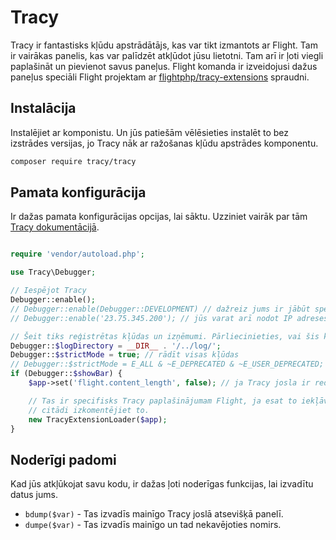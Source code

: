 # Tracy

Tracy ir fantastisks kļūdu apstrādātājs, kas var tikt izmantots ar Flight. Tam ir vairākas panelis, kas var palīdzēt atkļūdot jūsu lietotni. Tam arī ir ļoti viegli paplašināt un pievienot savus paneļus. Flight komanda ir izveidojusi dažus paneļus speciāli Flight projektam ar [flightphp/tracy-extensions](https://github.com/flightphp/tracy-extensions) spraudni.

## Instalācija

Instalējiet ar komponistu. Un jūs patiešām vēlēsieties instalēt to bez izstrādes versijas, jo Tracy nāk ar ražošanas kļūdu apstrādes komponentu.

```bash
composer require tracy/tracy
```

## Pamata konfigurācija

Ir dažas pamata konfigurācijas opcijas, lai sāktu. Uzziniet vairāk par tām [Tracy dokumentācijā](https://tracy.nette.org/en/configuring).

```php

require 'vendor/autoload.php';

use Tracy\Debugger;

// Iespējot Tracy
Debugger::enable();
// Debugger::enable(Debugger::DEVELOPMENT) // dažreiz jums ir jābūt specifiskam (arī Debugger::PRODUCTION)
// Debugger::enable('23.75.345.200'); // jūs varat arī nodot IP adreses masīvu

// Šeit tiks reģistrētas kļūdas un izņēmumi. Pārliecinieties, vai šis katalogs pastāv un tam ir rakstīšanas tiesības.
Debugger::$logDirectory = __DIR__ . '/../log/';
Debugger::$strictMode = true; // rādīt visas kļūdas
// Debugger::$strictMode = E_ALL & ~E_DEPRECATED & ~E_USER_DEPRECATED; // visas kļūdas izņemot novecojušos paziņojumus
if (Debugger::$showBar) {
    $app->set('flight.content_length', false); // ja Tracy josla ir redzama, tad Flight nevar iestatīt satura garumu

	// Tas ir specifisks Tracy paplašinājumam Flight, ja esat to iekļāvis
	// citādi izkomentējiet to.
	new TracyExtensionLoader($app);
}
```

## Noderīgi padomi

Kad jūs atkļūkojat savu kodu, ir dažas ļoti noderīgas funkcijas, lai izvadītu datus jums.

- `bdump($var)` - Tas izvadīs mainīgo Tracy joslā atsevišķā panelī.
- `dumpe($var)` - Tas izvadīs mainīgo un tad nekavējoties nomirs.